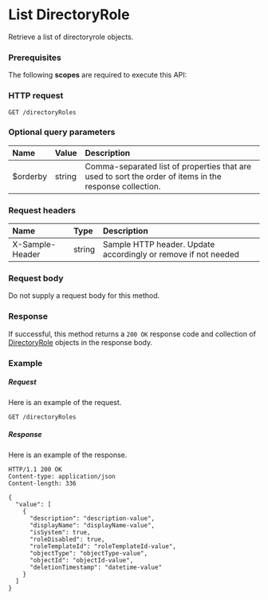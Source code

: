 # List DirectoryRole

Retrieve a list of directoryrole objects.
### Prerequisites
The following **scopes** are required to execute this API: 
### HTTP request
<!-- { "blockType": "ignored" } -->
```http
GET /directoryRoles
```
### Optional query parameters
|Name|Value|Description|
|:---------------|:--------|:-------|
|$orderby|string|Comma-separated list of properties that are used to sort the order of items in the response collection.|

### Request headers
| Name       | Type | Description|
|:-----------|:------|:----------|
| X-Sample-Header  | string  | Sample HTTP header. Update accordingly or remove if not needed|

### Request body
Do not supply a request body for this method.
### Response
If successful, this method returns a `200 OK` response code and collection of [DirectoryRole](../resources/directoryrole.md) objects in the response body.
### Example
##### Request
Here is an example of the request.
<!-- {
  "blockType": "request",
  "name": "get_directoryroles"
}-->
```http
GET /directoryRoles
```
##### Response
Here is an example of the response.
<!-- {
  "blockType": "response",
  "truncated": false,
  "@odata.type": "microsoft.graph.directoryrole",
  "isCollection": true
} -->
```http
HTTP/1.1 200 OK
Content-type: application/json
Content-length: 336

{
  "value": [
    {
      "description": "description-value",
      "displayName": "displayName-value",
      "isSystem": true,
      "roleDisabled": true,
      "roleTemplateId": "roleTemplateId-value",
      "objectType": "objectType-value",
      "objectId": "objectId-value",
      "deletionTimestamp": "datetime-value"
    }
  ]
}
```

<!-- uuid: a45eaed3-2ab6-479e-b4cc-a0e56c081e2f
2015-10-25 12:52:19 UTC -->
<!-- {
  "type": "#page.annotation",
  "description": "List DirectoryRole",
  "keywords": "",
  "section": "documentation",
  "tocPath": ""
}-->